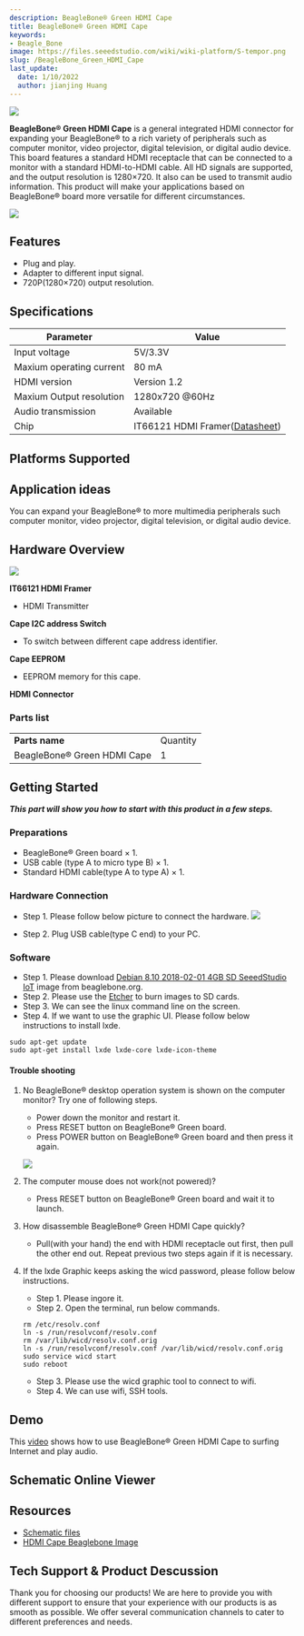 ```yaml
---
description: BeagleBone® Green HDMI Cape
title: BeagleBone® Green HDMI Cape
keywords:
- Beagle_Bone
image: https://files.seeedstudio.com/wiki/wiki-platform/S-tempor.png
slug: /BeagleBone_Green_HDMI_Cape
last_update:
  date: 1/10/2022
  author: jianjing Huang
---
```


![](https://files.seeedstudio.com/wiki/BeagleBone_Green_HDMI_Cape/img/BeagleBone_Green_HDMI_Cape.jpg)

**BeagleBone® Green HDMI Cape** is a general integrated HDMI connector for expanding your BeagleBone® to a rich variety of peripherals such as computer monitor, video projector, digital television, or digital audio device. This board features a standard HDMI receptacle that can be connected to a monitor with a standard HDMI-to-HDMI cable. All HD signals are supported, and the output resolution is 1280×720. It also can be used to transmit audio information. This product will make your applications based on BeagleBone® board more versatile for different circumstances.

[![](https://files.seeedstudio.com/wiki/common/Get_One_Now_Banner.png)](https://www.seeedstudio.com/depot/BeagleBone-Green-HDMI-Cape-p-2570.html)

Features
--------

- Plug and play.
- Adapter to different input signal.
- 720P(1280×720) output resolution.

Specifications
-------------

| Parameter                | Value                                                                                                  |
|--------------------------|--------------------------------------------------------------------------------------------------------|
| Input voltage            | 5V/3.3V                                                                                                |
| Maxium operating current | 80 mA                                                                                                  |
| HDMI version             | Version 1.2                                                                                            |
| Maxium Output resolution | 1280x720 @60Hz                                                                                         |
| Audio transmission       | Available                                                                                              |
| Chip                     | IT66121 HDMI Framer([Datasheet](https://files.seeedstudio.com/wiki/BeagleBone_Green_HDMI_Cape/res/IT66121FN_Datasheet_v1.02.pdf)) |

Platforms Supported
-------------------

Application ideas
-----------------

You can expand your BeagleBone® to more multimedia peripherals such computer monitor, video projector, digital television, or digital audio device.

Hardware Overview
-----------------

![](https://files.seeedstudio.com/wiki/BeagleBone_Green_HDMI_Cape/img/BeagleBone_Green_HDMI_Cape_Componentss.jpg)

**IT66121 HDMI Framer**

- HDMI Transmitter

**Cape I2C address Switch**

- To switch between different cape address identifier.

**Cape EEPROM**

- EEPROM memory for this cape.

**HDMI Connector**

### Parts list

|                            |          |
|----------------------------|----------|
| **Parts name**             | Quantity |
| BeagleBone® Green HDMI Cape | 1        |

Getting Started
-----------

***This part will show you how to start with this product in a few steps.***

### Preparations

- BeagleBone® Green board × 1.
- USB cable (type A to micro type B) × 1.
- Standard HDMI cable(type A to type A) × 1.

### Hardware Connection

- Step 1. Please follow below picture to connect the hardware.
![](https://files.seeedstudio.com/wiki/BeagleBone_Green_HDMI_Cape/img/BeagleBone_Green_HDMI_Cape_Connection_1200_s.jpg)

- Step 2. Plug USB cable(type C end) to your PC.

### Software

- Step 1. Please download [Debian 8.10 2018-02-01 4GB SD SeeedStudio IoT](https://debian.beagleboard.org/images/bone-debian-8.10-seeed-iot-armhf-2018-02-01-4gb.img.xz) image from beaglebone.org.
- Step 2. Please use the [Etcher](https://etcher.io/) to burn images to SD cards.
- Step 3. We can see the linux command line on the screen.
- Step 4. If we want to use the graphic UI. Please follow below instructions to install lxde.

```
sudo apt-get update 
sudo apt-get install lxde lxde-core lxde-icon-theme
```

#### Trouble shooting

1. No BeagleBone® desktop operation system is shown on the computer monitor? Try one of following steps.

    - Power down the monitor and restart it.
    - Press RESET button on BeagleBone® Green board.
    - Press POWER button on BeagleBone® Green board and then press it again.

    ![](https://files.seeedstudio.com/wiki/BeagleBone_Green_HDMI_Cape/img/Beaglebone-Green_s.jpg)

2. The computer mouse does not work(not powered)?
    - Press RESET button on BeagleBone® Green board and wait it to launch.

3. How disassemble BeagleBone® Green HDMI Cape quickly?
    - Pull(with your hand) the end with HDMI receptacle out first, then pull the other end out. Repeat previous two steps again if it is necessary.

4. If the lxde Graphic keeps asking the wicd password, please follow below instructions.

    - Step 1. Please ingore it.
    - Step 2. Open the terminal, run below commands.

    ```
    rm /etc/resolv.conf
    ln -s /run/resolvconf/resolv.conf
    rm /var/lib/wicd/resolv.conf.orig
    ln -s /run/resolvconf/resolv.conf /var/lib/wicd/resolv.conf.orig
    sudo service wicd start
    sudo reboot
    ```

    - Step 3. Please use the wicd graphic tool to connect to wifi.
    - Step 4. We can use wifi, SSH tools.

Demo
----

This [video](https://www.youtube.com/watch?v=-xvbXSd_9TY&feature=youtu.be) shows how to use BeagleBone® Green HDMI Cape to surfing Internet and play audio.

## Schematic Online Viewer

<div className="altium-ecad-viewer" data-project-src="https://files.seeedstudio.com/wiki/BeagleBone_Green_HDMI_Cape/res/Schematic_Files.zip" style={{borderRadius: '0px 0px 4px 4px', height: 500, borderStyle: 'solid', borderWidth: 1, borderColor: 'rgb(241, 241, 241)', overflow: 'hidden', maxWidth: 1280, maxHeight: 700, boxSizing: 'border-box'}}>
</div>

Resources
---------

- [Schematic files](https://files.seeedstudio.com/wiki/BeagleBone_Green_HDMI_Cape/res/Schematic_Files.zip)
- [HDMI Cape Beaglebone Image](https://drive.google.com/open?id=15wXOtG4pZMifNoldoSvdOX9sBrev733L)

<!-- This Markdown file was created from https://www.seeedstudio.com/wiki/BeagleBone_Green_HDMI_Cape -->

## Tech Support & Product Descussion

Thank you for choosing our products! We are here to provide you with different support to ensure that your experience with our products is as smooth as possible. We offer several communication channels to cater to different preferences and needs.

<div class="button_tech_support_container">
<a href="https://forum.seeedstudio.com/" class="button_forum"></a> 
<a href="https://www.seeedstudio.com/contacts" class="button_email"></a>
</div>

<div class="button_tech_support_container">
<a href="https://discord.gg/eWkprNDMU7" class="button_discord"></a> 
<a href="https://github.com/Seeed-Studio/wiki-documents/discussions/69" class="button_discussion"></a>
</div>

